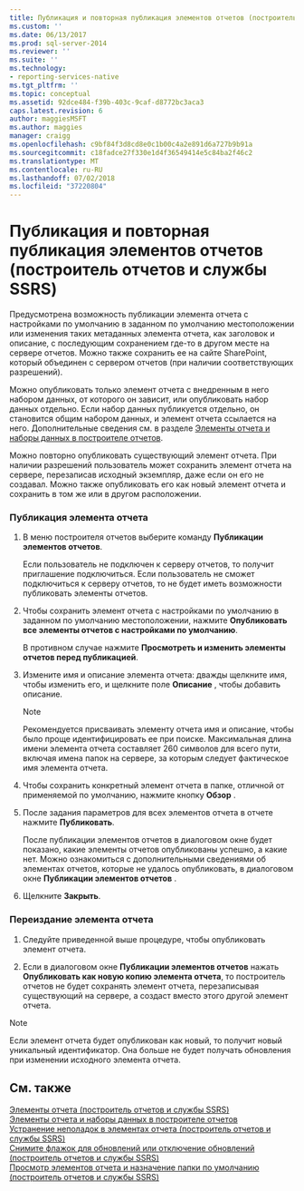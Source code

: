 ```yaml
---
title: Публикация и повторная публикация элементов отчетов (построитель отчетов и службы SSRS) | Документы Майкрософт
ms.custom: ''
ms.date: 06/13/2017
ms.prod: sql-server-2014
ms.reviewer: ''
ms.suite: ''
ms.technology:
- reporting-services-native
ms.tgt_pltfrm: ''
ms.topic: conceptual
ms.assetid: 92dce484-f39b-403c-9caf-d8772bc3aca3
caps.latest.revision: 6
author: maggiesMSFT
ms.author: maggies
manager: craigg
ms.openlocfilehash: c9bf84f3d8cd8e0c1b00c4a2e891d6a727b9b91a
ms.sourcegitcommit: c18fadce27f330e1d4f36549414e5c84ba2f46c2
ms.translationtype: MT
ms.contentlocale: ru-RU
ms.lasthandoff: 07/02/2018
ms.locfileid: "37220804"
---
```

# <a name="publish-and-republish-report-parts-report-builder-and-ssrs"></a>Публикация и повторная публикация элементов отчетов (построитель отчетов и службы SSRS)
  Предусмотрена возможность публикации элемента отчета с настройками по умолчанию в заданном по умолчанию местоположении или изменения таких метаданных элемента отчета, как заголовок и описание, с последующим сохранением где-то в другом месте на сервере отчетов. Можно также сохранить ее на сайте SharePoint, который объединен с сервером отчетов (при наличии соответствующих разрешений).  
  
 Можно опубликовать только элемент отчета с внедренным в него набором данных, от которого он зависит, или опубликовать набор данных отдельно. Если набор данных публикуется отдельно, он становится общим набором данных, и элемент отчета ссылается на него. Дополнительные сведения см. в разделе [Элементы отчета и наборы данных в построителе отчетов](../report-data/report-parts-and-datasets-in-report-builder.md).  
  
 Можно повторно опубликовать существующий элемент отчета. При наличии разрешений пользователь может сохранить элемент отчета на сервере, перезаписав исходный экземпляр, даже если он его не создавал. Можно также опубликовать его как новый элемент отчета и сохранить в том же или в другом расположении.  
  
### <a name="to-publish-a-report-part"></a>Публикация элемента отчета  
  
1.  В меню построителя отчетов выберите команду **Публикации элементов отчетов**.  
  
     Если пользователь не подключен к серверу отчетов, то получит приглашение подключиться. Если пользователь не сможет подключиться к серверу отчетов, то не будет иметь возможности публиковать элементы отчетов.  
  
2.  Чтобы сохранить элемент отчета с настройками по умолчанию в заданном по умолчанию местоположении, нажмите **Опубликовать все элементы отчетов с настройками по умолчанию**.  
  
     В противном случае нажмите **Просмотреть и изменить элементы отчетов перед публикацией**.  
  
3.  Измените имя и описание элемента отчета: дважды щелкните имя, чтобы изменить его, и щелкните поле **Описание** , чтобы добавить описание.  
  
    > [!NOTE]  
    >  Рекомендуется присваивать элементу отчета имя и описание, чтобы было проще идентифицировать ее при поиске. Максимальная длина имени элемента отчета составляет 260 символов для всего пути, включая имена папок на сервере, за которым следует фактическое имя элемента отчета.  
  
4.  Чтобы сохранить конкретный элемент отчета в папке, отличной от применяемой по умолчанию, нажмите кнопку **Обзор** .  
  
5.  После задания параметров для всех элементов отчета в отчете нажмите **Публиковать**.  
  
     После публикации элементов отчетов в диалоговом окне будет показано, какие элементы отчетов опубликованы успешно, а какие нет. Можно ознакомиться с дополнительными сведениями об элементах отчетов, которые не удалось опубликовать, в диалоговом окне **Публикации элементов отчетов** .  
  
6.  Щелкните **Закрыть**.  
  
### <a name="to-republish-a-report-part"></a>Переиздание элемента отчета  
  
1.  Следуйте приведенной выше процедуре, чтобы опубликовать элемент отчета.  
  
2.  Если в диалоговом окне **Публикации элементов отчетов** нажать **Опубликовать как новую копию элемента отчета**, то построитель отчетов не будет сохранять элемент отчета, перезаписывая существующий на сервере, а создаст вместо этого другой элемент отчета.  
  
> [!NOTE]  
>  Если элемент отчета будет опубликован как новый, то получит новый уникальный идентификатор. Она больше не будет получать обновления при изменении исходного элемента отчета.  
  
## <a name="see-also"></a>См. также  
 [Элементы отчета &#40;построитель отчетов и службы SSRS&#41;](../report-parts-report-builder-and-ssrs.md)   
 [Элементы отчета и наборы данных в построителе отчетов](../report-data/report-parts-and-datasets-in-report-builder.md)   
 [Устранение неполадок в элементах отчета &#40;построитель отчетов и службы SSRS&#41;](../troubleshoot-report-parts-report-builder-and-ssrs.md)   
 [Снимите флажок для обновлений или отключение обновлений &#40;построитель отчетов и службы SSRS&#41;](../check-for-updates-or-turn-updates-off-report-builder-and-ssrs.md)   
 [Просмотр элементов отчета и назначение папки по умолчанию &#40;построитель отчетов и службы SSRS&#41;](browse-for-report-parts-and-set-a-default-folder-report-builder-and-ssrs.md)  
  
  
